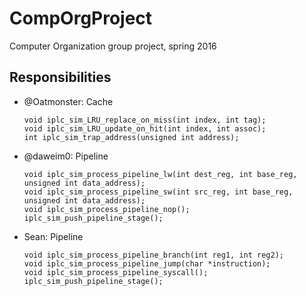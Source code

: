 # CompOrgProject
Computer Organization group project, spring 2016

## Responsibilities
- @Oatmonster: Cache
  ```
  void iplc_sim_LRU_replace_on_miss(int index, int tag);
  void iplc_sim_LRU_update_on_hit(int index, int assoc);
  int iplc_sim_trap_address(unsigned int address);
  ```
- @daweim0: Pipeline
  ```
  void iplc_sim_process_pipeline_lw(int dest_reg, int base_reg, unsigned int data_address);
  void iplc_sim_process_pipeline_sw(int src_reg, int base_reg, unsigned int data_address);
  void iplc_sim_process_pipeline_nop();
  iplc_sim_push_pipeline_stage();
  ```
- Sean: Pipeline
  ```
  void iplc_sim_process_pipeline_branch(int reg1, int reg2);
  void iplc_sim_process_pipeline_jump(char *instruction);
  void iplc_sim_process_pipeline_syscall();
  iplc_sim_push_pipeline_stage();
  ```

